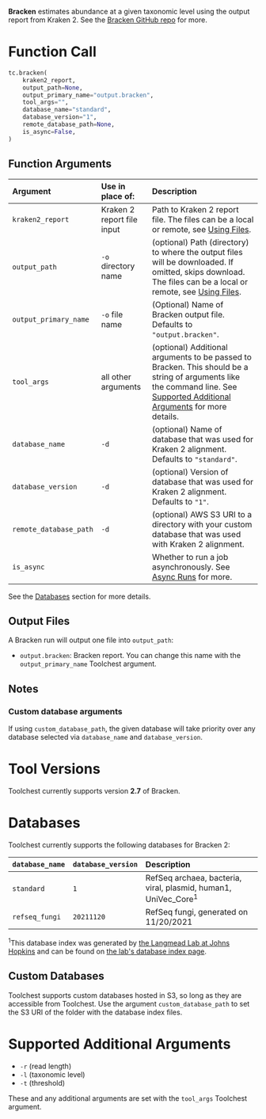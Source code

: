 **Bracken** estimates abundance at a given taxonomic level using the output report from Kraken 2. See the 
[Bracken GitHub repo](https://github.com/jenniferlu717/Bracken/) for more.

# Function Call

```python
tc.bracken(
  	kraken2_report,
  	output_path=None,
    output_primary_name="output.bracken",
  	tool_args="",
  	database_name="standard",
  	database_version="1",
  	remote_database_path=None,
  	is_async=False,
)
```

## Function Arguments

| Argument               | Use in place of:           | Description                                                                                                                                                                                                                                             |
| :--------------------- | :------------------------- | :------------------------------------------------------------------------------------------------------------------------------------------------------------------------------------------------------------------------------------------------------ |
| `kraken2_report`       | Kraken 2 report file input | Path to Kraken 2 report file. The files can be a local or remote, see [Using Files](../../getting-started/using-files.md).                                                                                                      |
| `output_path`          | `-o` directory name        | (optional) Path (directory) to where the output files will be downloaded. If omitted, skips download. The files can be a local or remote, see [Using Files](../../getting-started/using-files.md).                              |
| `output_primary_name`  | `-o` file name             | (Optional) Name of Bracken output file. Defaults to `"output.bracken"`.                                                                                                                                                                                 |
| `tool_args`            | all other arguments        | (optional) Additional arguments to be passed to Bracken. This should be a string of arguments like the command line. See [Supported Additional Arguments](#supported-additional-arguments) for more details. |
| `database_name`        | `-d`                       | (optional) Name of database that was used for Kraken 2 alignment. Defaults to `"standard"`.                                                                                                                                                             |
| `database_version`     | `-d`                       | (optional) Version of database that was used for Kraken 2 alignment. Defaults to `"1"`.                                                                                                                                                                 |
| `remote_database_path` | `-d`                       | (optional) AWS S3 URI to a directory with your custom database that was used with Kraken 2 alignment.                                                                                                                                                   |
| `is_async`             |                            | Whether to run a job asynchronously.  See [Async Runs](../../feature-reference/async-runs.md) for more.                                                                                                                                                                 |

See the [Databases](#databases) section for more details.

## Output Files

A Bracken run will output one file into `output_path`:

- `output.bracken`: Bracken report. You can change this name with the `output_primary_name` Toolchest argument.

## Notes

### Custom database arguments

If using `custom_database_path`, the given database will take priority over any database selected via `database_name` and `database_version`.

# Tool Versions

Toolchest currently supports version **2.7** of Bracken.

# Databases

Toolchest currently supports the following databases for Bracken 2:

| `database_name` | `database_version` | Description                                                               |
| :-------------- | :----------------- | :------------------------------------------------------------------------ |
| `standard`      | `1`                | RefSeq archaea, bacteria, viral, plasmid, human1, UniVec_Core<sup>1</sup> |
| `refseq_fungi`  | `20211120`         | RefSeq fungi, generated on 11/20/2021                                     |

<sup>1</sup>This database index was generated by [the Langmead Lab at Johns Hopkins](https://langmead-lab.org/) and can be found on [the lab's database index page](https://benlangmead.github.io/aws-indexes/k2).

## Custom Databases

Toolchest supports custom databases hosted in S3, so long as they are accessible from Toolchest. Use the argument 
`custom_database_path` to set the S3 URI of the folder with the database index files.

# Supported Additional Arguments

- `-r` (read length)
- `-l` (taxonomic level)
- `-t` (threshold)

These and any additional arguments are set with the `tool_args` Toolchest argument.